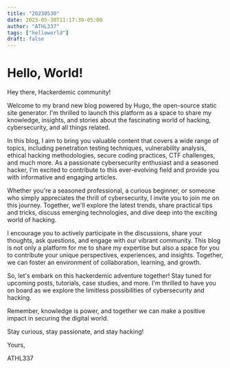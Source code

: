 ```yaml
---
title: "20230530"
date: 2023-05-30T11:17:39-05:00
author: "ATHL337"
tags: ["helloworld"]
draft: false
---
```


# Hello, World!

Hey there, Hackerdemic community!

Welcome to my brand new blog powered by Hugo, the open-source static site generator. I'm thrilled to launch this platform as a space to share my knowledge, insights, and stories about the fascinating world of hacking, cybersecurity, and all things related.

In this blog, I aim to bring you valuable content that covers a wide range of topics, including penetration testing techniques, vulnerability analysis, ethical hacking methodologies, secure coding practices, CTF challenges, and much more. As a passionate cybersecurity enthusiast and a seasoned hacker, I'm excited to contribute to this ever-evolving field and provide you with informative and engaging articles.

Whether you're a seasoned professional, a curious beginner, or someone who simply appreciates the thrill of cybersecurity, I invite you to join me on this journey. Together, we'll explore the latest trends, share practical tips and tricks, discuss emerging technologies, and dive deep into the exciting world of hacking.

I encourage you to actively participate in the discussions, share your thoughts, ask questions, and engage with our vibrant community. This blog is not only a platform for me to share my expertise but also a space for you to contribute your unique perspectives, experiences, and insights. Together, we can foster an environment of collaboration, learning, and growth.

So, let's embark on this hackerdemic adventure together! Stay tuned for upcoming posts, tutorials, case studies, and more. I'm thrilled to have you on board as we explore the limitless possibilities of cybersecurity and hacking.

Remember, knowledge is power, and together we can make a positive impact in securing the digital world.

Stay curious, stay passionate, and stay hacking!

Yours,

ATHL337